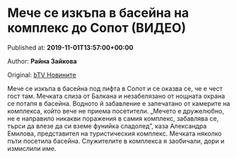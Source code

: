 
# Мече се изкъпа в басейна на комплекс до Сопот (ВИДЕО)

Published at: **2019-11-01T13:57:00+00:00**

Author: **Райна Зайкова**

Original: [bTV Новините](https://btvnovinite.bg/bulgaria/mechka-pluva-v-basejn-na-kompleks-do-sopot-video.html)

Мече се изкъпа в басейна под лифта в Сопот и се оказва се, че е чест гост там. Мечката слиза от Балкана и незабелязано от нощната охрана се потапя в басейна. Водното й забавление е запечатано от камерите на комплекса, който вече не приема посетители.
„Мечето е дружелюбно, не е направило никакви поражения в самия комплекс, забавлява се, търси да влезе да си вземе фунийка сладолед”, каза Александра Емилова, представител на туристическия комплекс.
Мечката няколко пъти посетила басейна. Служителите в комплекса я заобичали, дори и измислили име.
